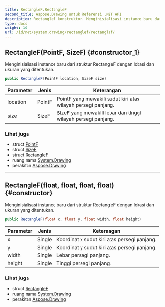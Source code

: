 ```yaml
---
title: RectangleF.RectangleF
second_title: Aspose.Drawing untuk Referensi .NET API
description: RectangleF konstruktor. Menginisialisasi instance baru dari struktur RectangleF dengan lokasi dan ukuran yang ditentukan.
type: docs
weight: 10
url: /id/net/system.drawing/rectanglef/rectanglef/
---
```

## RectangleF(PointF, SizeF) {#constructor_1}

Menginisialisasi instance baru dari struktur RectangleF dengan lokasi dan ukuran yang ditentukan.

```csharp
public RectangleF(PointF location, SizeF size)
```

| Parameter | Jenis | Keterangan |
| --- | --- | --- |
| location | PointF | PointF yang mewakili sudut kiri atas wilayah persegi panjang. |
| size | SizeF | SizeF yang mewakili lebar dan tinggi wilayah persegi panjang. |

### Lihat juga

* struct [PointF](../../pointf/)
* struct [SizeF](../../sizef/)
* struct [RectangleF](../)
* ruang nama [System.Drawing](../../rectanglef/)
* perakitan [Aspose.Drawing](../../../)

---

## RectangleF(float, float, float, float) {#constructor}

Menginisialisasi instance baru dari struktur RectangleF dengan lokasi dan ukuran yang ditentukan.

```csharp
public RectangleF(float x, float y, float width, float height)
```

| Parameter | Jenis | Keterangan |
| --- | --- | --- |
| x | Single | Koordinat x sudut kiri atas persegi panjang. |
| y | Single | Koordinat y sudut kiri atas persegi panjang. |
| width | Single | Lebar persegi panjang. |
| height | Single | Tinggi persegi panjang. |

### Lihat juga

* struct [RectangleF](../)
* ruang nama [System.Drawing](../../rectanglef/)
* perakitan [Aspose.Drawing](../../../)


